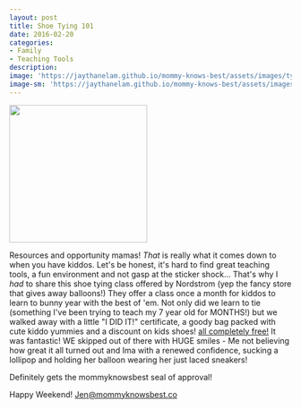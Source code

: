 ```yaml
---
layout: post
title: Shoe Tying 101
date: 2016-02-20
categories:
- Family
- Teaching Tools
description:
image: 'https://jaythanelam.github.io/mommy-knows-best/assets/images/tying-shoes.jpg'
image-sm: 'https://jaythanelam.github.io/mommy-knows-best/assets/images/tying-shoes.jpg'
---
```


<img src="https://jaythanelam.github.io/mommy-knows-best/assets/images/tying-shoes-girls.jpeg" style="width: 246px;"/>

Resources and opportunity mamas! <em>That</em> is really what it comes down to when you have kiddos. Let's be honest, it's hard to find great teaching tools, a fun environment and not gasp at the sticker shock... That's why I <em>had</em> to share this shoe tying class offered by Nordstrom (yep the fancy store that gives away balloons!) They offer a class once a month for kiddos to learn to bunny year with the best of 'em. Not only did we learn to tie (something I've been trying to teach my 7 year old for MONTHS!) but we walked away with a little "I DID IT!" certificate, a goody bag packed with cute kiddo yummies and a discount on kids shoes! <u>all completely free!</u> It was fantastic! WE skipped out of there with HUGE smiles - Me not believing how great it all turned out and Ima with a renewed confidence, sucking a lollipop and holding her balloon wearing her just laced sneakers!

Definitely gets the mommyknowsbest seal of approval!

Happy Weekend!
Jen@mommyknowsbest.co
